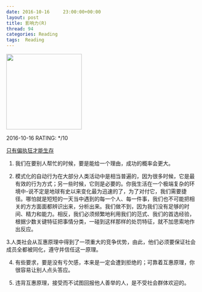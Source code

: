 ```yaml
---
date: 2016-10-16	 23:00:00+00:00
layout: post
title: 影响力(R)
thread: 94
categories: Reading
tags:  Reading
---
```


<img src="https://images-cn.ssl-images-amazon.com/images/I/A1cvH5kW5eL.jpg" width="200" />

2016-10-16 RATING: */10

[只有偏执狂才能生存](https://www.amazon.cn/%E5%8F%AA%E6%9C%89%E5%81%8F%E6%89%A7%E7%8B%82%E6%89%8D%E8%83%BD%E7%94%9F%E5%AD%98-%E7%89%B9%E7%A7%8D%E7%BB%8F%E7%90%86%E4%BA%BA%E5%9F%B9%E8%AE%AD%E6%89%8B%E5%86%8C-%E5%AE%89%E8%BF%AA%C2%B7%E6%A0%BC%E9%B2%81%E5%A4%AB/dp/B00HFMP0GU/ref=sr_1_1?ie=UTF8&qid=1475458823) 

1. 我们在要别人帮忙的时候，要是能给一个理由，成功的概率会更大。

2. 模式化的自动行为在大部分人类活动中是相当普遍的，因为很多时候，它是最有效的行为方式；另一些时候，它则是必要的。你我生活在一个极端复杂的环境中-说不定是地球有史以来变化最为迅速的了，为了对付它，我们需要捷径。哪怕就是短短的一天当中遇到的每一个人、每一件事，我们也不可能把相关的方方面面都辨识出来，分析出来。我们做不到，因为我们没有足够的时间、精力和能力。相反，我们必须频繁地利用我们的范式、我们的首选经验，根据少数关键特征把事情分类，一碰到这样那样的处罚特征，就不加思索地作出反应。

3.人类社会从互惠原理中得到了一项重大的竞争优势，由此，他们必须要保证社会成员全都被同化，遵守并信任这一原理。

4. 有些要求，要是没有亏欠感，本来是一定会遭到拒绝的；可靠着互惠原理，你很容易让别人点头答应。

5. 违背互惠原理，接受而不试图回报他人善举的人，是不受社会群体欢迎的。
